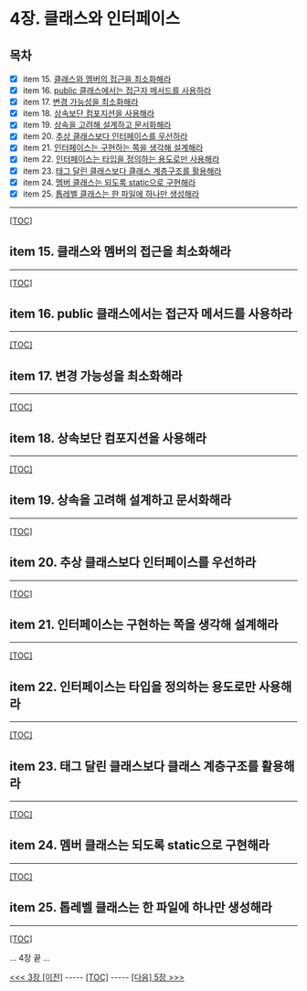 # 4장. 클래스와 인터페이스

## 목차

- [x] item 15. [클래스와 멤버의 접근을 최소화해라](#item-15-%ED%81%B4%EB%9E%98%EC%8A%A4%EC%99%80-%EB%A9%A4%EB%B2%84%EC%9D%98-%EC%A0%91%EA%B7%BC%EC%9D%84-%EC%B5%9C%EC%86%8C%ED%99%94%ED%95%B4%EB%9D%BC)
- [x] item 16. [public 클래스에서는 접근자 메서드를 사용하라](#item-16-public-%ED%81%B4%EB%9E%98%EC%8A%A4%EC%97%90%EC%84%9C%EB%8A%94-%EC%A0%91%EA%B7%BC%EC%9E%90-%EB%A9%94%EC%84%9C%EB%93%9C%EB%A5%BC-%EC%82%AC%EC%9A%A9%ED%95%98%EB%9D%BC)
- [x] item 17. [변경 가능성을 최소화해라](#item-17-%EB%B3%80%EA%B2%BD-%EA%B0%80%EB%8A%A5%EC%84%B1%EC%9D%84-%EC%B5%9C%EC%86%8C%ED%99%94%ED%95%B4%EB%9D%BC)
- [x] item 18. [상속보단 컴포지션을 사용해라](#item-18-%EC%83%81%EC%86%8D%EB%B3%B4%EB%8B%A8-%EC%BB%B4%ED%8F%AC%EC%A7%80%EC%85%98%EC%9D%84-%EC%82%AC%EC%9A%A9%ED%95%B4%EB%9D%BC)
- [x] item 19. [상속을 고려해 설계하고 문서화해라](#item-19-%EC%83%81%EC%86%8D%EC%9D%84-%EA%B3%A0%EB%A0%A4%ED%95%B4-%EC%84%A4%EA%B3%84%ED%95%98%EA%B3%A0-%EB%AC%B8%EC%84%9C%ED%99%94%ED%95%B4%EB%9D%BC)
- [x] item 20. [추상 클래스보다 인터페이스를 우선하라](#item-20-%EC%B6%94%EC%83%81-%ED%81%B4%EB%9E%98%EC%8A%A4%EB%B3%B4%EB%8B%A4-%EC%9D%B8%ED%84%B0%ED%8E%98%EC%9D%B4%EC%8A%A4%EB%A5%BC-%EC%9A%B0%EC%84%A0%ED%95%98%EB%9D%BC)
- [x] item 21. [인터페이스는 구현하는 쪽을 생각해 설계해라](#item-21-%EC%9D%B8%ED%84%B0%ED%8E%98%EC%9D%B4%EC%8A%A4%EB%8A%94-%EA%B5%AC%ED%98%84%ED%95%98%EB%8A%94-%EC%AA%BD%EC%9D%84-%EC%83%9D%EA%B0%81%ED%95%B4-%EC%84%A4%EA%B3%84%ED%95%B4%EB%9D%BC)
- [x] item 22. [인터페이스는 타입을 정의하는 용도로만 사용해라](#item-22-%EC%9D%B8%ED%84%B0%ED%8E%98%EC%9D%B4%EC%8A%A4%EB%8A%94-%ED%83%80%EC%9E%85%EC%9D%84-%EC%A0%95%EC%9D%98%ED%95%98%EB%8A%94-%EC%9A%A9%EB%8F%84%EB%A1%9C%EB%A7%8C-%EC%82%AC%EC%9A%A9%ED%95%B4%EB%9D%BC)
- [x] item 23. [태그 달린 클래스보다 클래스 계층구조를 활용해라](#item-23-%ED%83%9C%EA%B7%B8-%EB%8B%AC%EB%A6%B0-%ED%81%B4%EB%9E%98%EC%8A%A4%EB%B3%B4%EB%8B%A4-%ED%81%B4%EB%9E%98%EC%8A%A4-%EA%B3%84%EC%B8%B5%EA%B5%AC%EC%A1%B0%EB%A5%BC-%ED%99%9C%EC%9A%A9%ED%95%B4%EB%9D%BC)
- [x] item 24. [멤버 클래스는 되도록 static으로 구현해라](#item-24-%EB%A9%A4%EB%B2%84-%ED%81%B4%EB%9E%98%EC%8A%A4%EB%8A%94-%EB%90%98%EB%8F%84%EB%A1%9D-static%EC%9C%BC%EB%A1%9C-%EA%B5%AC%ED%98%84%ED%95%B4%EB%9D%BC)
- [x] item 25. [톱레벨 클래스는 한 파일에 하나만 생성해라](#item-25-%ED%86%B1%EB%A0%88%EB%B2%A8-%ED%81%B4%EB%9E%98%EC%8A%A4%EB%8A%94-%ED%95%9C-%ED%8C%8C%EC%9D%BC%EC%97%90-%ED%95%98%EB%82%98%EB%A7%8C-%EC%83%9D%EC%84%B1%ED%95%B4%EB%9D%BC)

---------------------------------------------------------------
[[TOC]](#목차)

## item 15. 클래스와 멤버의 접근을 최소화해라

---------------------------------------------------------------
[[TOC]](#목차)

## item 16. public 클래스에서는 접근자 메서드를 사용하라

---------------------------------------------------------------
[[TOC]](#목차)

## item 17. 변경 가능성을 최소화해라

---------------------------------------------------------------
[[TOC]](#목차)

## item 18. 상속보단 컴포지션을 사용해라

---------------------------------------------------------------
[[TOC]](#목차)

## item 19. 상속을 고려해 설계하고 문서화해라

---------------------------------------------------------------
[[TOC]](#목차)

## item 20. 추상 클래스보다 인터페이스를 우선하라

---------------------------------------------------------------
[[TOC]](#목차)

## item 21. 인터페이스는 구현하는 쪽을 생각해 설계해라

---------------------------------------------------------------
[[TOC]](#목차)

## item 22. 인터페이스는 타입을 정의하는 용도로만 사용해라

---------------------------------------------------------------
[[TOC]](#목차)

## item 23. 태그 달린 클래스보다 클래스 계층구조를 활용해라

---------------------------------------------------------------
[[TOC]](#목차)

## item 24. 멤버 클래스는 되도록 static으로 구현해라

---------------------------------------------------------------
[[TOC]](#목차)

## item 25. 톱레벨 클래스는 한 파일에 하나만 생성해라

---------------------------------------------------------------
[[TOC]](#목차)


... 4장 끝 ...

[<<< 3장 [이전]](../ch03/README.md) ----- [[TOC]](#목차) -----  [[다음] 5장 >>>](../ch05/README.md)